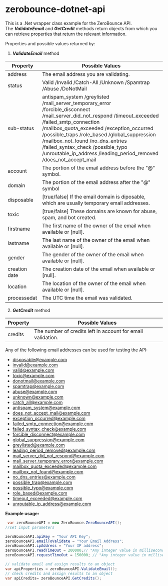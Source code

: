 # zerobounce-dotnet-api
This is a .Net wrapper class example for the ZeroBounce API.<br>
The <b><i>ValidateEmail</b></i> and <b><i>GetCredit</b></i> methods return objects from which you can retrieve properties that return the relevant information.<br>

Properties and possible values returned by:
1. <b><i>ValidateEmail</b></i> method
  
|<b>Property </b>|<b> Possible Values</b> 
|--- | --- 
address  | The email address you are validating. 
status | Valid /Invalid /Catch-All /Unknown /Spamtrap /Abuse /DoNotMail 
sub-status  |antispam_system /greylisted /mail_server_temporary_error /forcible_disconnect /mail_server_did_not_respond /timeout_exceeded /failed_smtp_connection /mailbox_quota_exceeded /exception_occurred /possible_traps /role_based /global_suppression /mailbox_not_found /no_dns_entries /failed_syntax_check /possible_typo /unroutable_ip_address /leading_period_removed /does_not_accept_mail
account | The portion of the email address before the "@" symbol.
domain | The portion of the email address after the "@" symbol
disposable |[true/false] If the email domain is diposable, which are usually temporary email addresses.
toxic |[true/false] These domains are known for abuse, spam, and bot created.
firstname | The first name of the owner of the email when available or [null].
lastname  |The last name of the owner of the email when available or [null].
gender |The gender of the owner of the email when available or [null].
creation date |The creation date of the email when available or [null].
location|The location of the owner of the email when available or [null].
processedat |The UTC time the email was validated.

2. <b><i>GetCredit</b></i> method
  
|<b>Property </b>|<b> Possible Values</b> 
|--- | --- 
credits  | The number of credits left in account for email validation.

Any of the following email addresses can be used for testing the API:
+ disposable@example.com
+ invalid@example.com
+ valid@example.com
+ toxic@example.com
+ donotmail@example.com
+ spamtrap@example.com
+ abuse@example.com
+ unknown@example.com
+ catch_all@example.com
+ antispam_system@example.com
+ does_not_accept_mail@example.com
+ exception_occurred@example.com
+ failed_smtp_connection@example.com
+ failed_syntax_check@example.com
+ forcible_disconnect@example.com
+ global_suppression@example.com
+ greylisted@example.com
+ leading_period_removed@example.com
+ mail_server_did_not_respond@example.com
+ mail_server_temporary_error@example.com
+ mailbox_quota_exceeded@example.com
+ mailbox_not_found@example.com
+ no_dns_entries@example.com
+ possible_trap@example.com
+ possible_typo@example.com
+ role_based@example.com
+ timeout_exceeded@example.com
+ unroutable_ip_address@example.com

<b>Example usage:<br></b>
```C#
 var zeroBounceAPI = new ZeroBounce.ZeroBounceAPI();
//set input parameters

zeroBounceAPI.apiKey = "Your API Key";
zeroBounceAPI.emailToValidate = "Your Email Address";
zeroBounceAPI.ipAddress = "Your IP address";
zeroBounceAPI.readTimeOut = 200000;// "Any integer value in milliseconds
zeroBounceAPI.requestTimeOut = 150000; // "Any integer value in milliseconds

// validate email and assign results to an object
var apiProperties = zeroBounceAPI.ValidateEmail();
// check credits and assign results to an object
var apiCredits= zeroBounceAPI.GetCredits();
```
